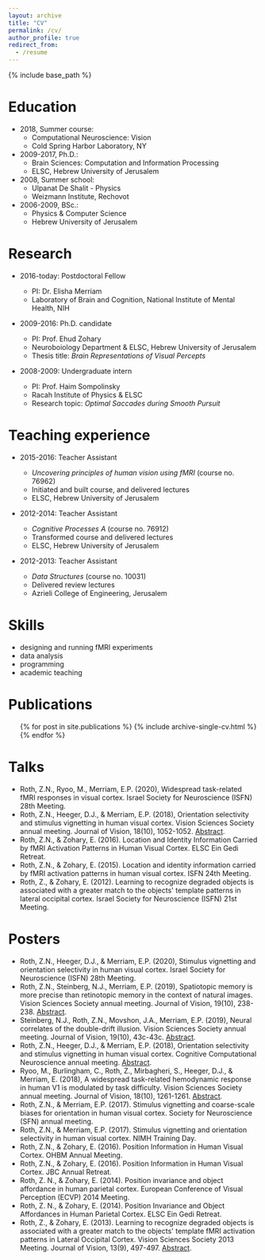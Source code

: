 ```yaml
---
layout: archive
title: "CV"
permalink: /cv/
author_profile: true
redirect_from:
  - /resume
---
```


{% include base_path %}

Education
======
* 2018, Summer course:
  * Computational Neuroscience: Vision
  * Cold Spring Harbor Laboratory, NY
* 2009-2017, Ph.D.:
  * Brain Sciences: Computation and Information Processing
  * ELSC, Hebrew University of Jerusalem
* 2008, Summer school:
  * Ulpanat De Shalit - Physics
  * Weizmann Institute, Rechovot
* 2006-2009, BSc.:
  * Physics & Computer Science
  * Hebrew University of Jerusalem
  
Research
======
* 2016-today: Postdoctoral Fellow
  * PI: Dr. Elisha Merriam
  * Laboratory of Brain and Cognition, National Institute of Mental Health, NIH
  
* 2009-2016: Ph.D. candidate
  * PI: Prof. Ehud Zohary
  * Neuroboiology Department & ELSC, Hebrew University of Jerusalem
  * Thesis title: <i>Brain Representations of Visual Percepts</i>
  
* 2008-2009: Undergraduate intern
  * PI: Prof. Haim Sompolinsky
  * Racah Institute of Physics & ELSC
  * Research topic: <i>Optimal Saccades during Smooth Pursuit</i>
  

Teaching experience
======
* 2015-2016: Teacher Assistant
  * <i>Uncovering principles of human vision using fMRI</i> (course no. 76962)
  * Initiated and built course, and delivered lectures
  * ELSC, Hebrew University of Jerusalem
  
* 2012-2014: Teacher Assistant
  * <i>Cognitive Processes A</i> (course no. 76912)
  * Transformed course and delivered lectures
  * ELSC, Hebrew University of Jerusalem
  
* 2012-2013: Teacher Assistant
  * <i>Data Structures</i> (course no. 10031)
  * Delivered review lectures
  * Azrieli College of Engineering, Jerusalem
  
  
Skills
======
* designing and running fMRI experiments
* data analysis
* programming
* academic teaching


Publications
======
  <ul>{% for post in site.publications %}
    {% include archive-single-cv.html %}
  {% endfor %}</ul>
  
  
Talks
======
* Roth, Z.N., Ryoo, M., Merriam, E.P. (2020), Widespread task-related fMRI responses in visual cortex.
Israel Society for Neuroscience (ISFN) 28th Meeting.
* Roth, Z.N., Heeger, D.J., & Merriam, E.P. (2018), Orientation selectivity and stimulus vignetting in human visual cortex. Vision Sciences Society annual meeting. Journal of Vision, 18(10), 1052-1052. [Abstract](https://jov.arvojournals.org/article.aspx?articleid=2700037).
* Roth, Z.N., & Zohary, E. (2016). Location and Identity Information Carried by fMRI Activation Patterns in Human Visual Cortex. ELSC Ein Gedi Retreat.
* Roth, Z.N., & Zohary, E. (2015). Location and identity information carried by fMRI activation patterns in human visual cortex. ISFN 24th Meeting. 
* Roth, Z., & Zohary, E. (2012). Learning to recognize degraded objects is associated with a greater match to the objects' template patterns in lateral occipital cortex. Israel Society for Neuroscience (ISFN) 21st Meeting.
  
Posters
======
* Roth, Z.N., Heeger, D.J., & Merriam, E.P. (2020), Stimulus vignetting and orientation selectivity in human visual cortex. Israel Society for Neuroscience (ISFN) 28th Meeting.
* Roth, Z.N., Steinberg, N.J., Merriam, E.P. (2019), Spatiotopic memory is more precise than retinotopic memory in the context of natural images. Vision Sciences Society annual meeting. Journal of Vision, 19(10), 238-238. [Abstract](https://jov.arvojournals.org/article.aspx?articleid=2750886).
* Steinberg, N.J., Roth, Z.N., Movshon, J.A., Merriam, E.P. (2019), Neural correlates of the double-drift illusion. Vision Sciences Society annual meeting. Journal of Vision, 19(10), 43c-43c. [Abstract](https://jov.arvojournals.org/article.aspx?articleid=2750028).
* Roth, Z.N., Heeger, D.J., & Merriam, E.P. (2018), Orientation selectivity and stimulus vignetting in human visual cortex. Cognitive Computational Neuroscience annual meeting. [Abstract](https://ccneuro.org/2018/Papers/ViewPapers.asp?PaperNum=1245).
* Ryoo, M., Burlingham, C., Roth, Z., Mirbagheri, S., Heeger, D.J., & Merriam, E. (2018), A widespread task-related hemodynamic response in human V1 is modulated by task difficulty. Vision Sciences Society annual meeting. Journal of Vision, 18(10), 1261-1261. [Abstract](https://jov.arvojournals.org/article.aspx?articleid=2700241).
* Roth, Z.N., & Merriam, E.P. (2017). Stimulus vignetting and coarse-scale biases for orientation in human visual cortex. Society for Neuroscience (SFN) annual meeting. 
* Roth, Z.N., & Merriam, E.P. (2017). Stimulus vignetting and orientation selectivity in human visual cortex. NIMH Training Day. 
* Roth, Z.N., & Zohary, E. (2016). Position Information in Human Visual Cortex. OHBM Annual Meeting. 
* Roth, Z.N., & Zohary, E. (2016). Position Information in Human Visual Cortex. JBC Annual Retreat.
* Roth, Z. N., & Zohary, E. (2014). Position invariance and object affordance in human parietal cortex. European Conference of Visual Perception (ECVP) 2014 Meeting. 
* Roth, Z. N., & Zohary, E. (2014). Position Invariance and Object Affordances in Human Parietal Cortex. ELSC Ein Gedi Retreat.
* Roth, Z., & Zohary, E. (2013). Learning to recognize degraded objects is associated with a greater match to the objects' template fMRI activation patterns in Lateral Occipital Cortex. Vision Sciences Society 2013 Meeting. Journal of Vision, 13(9), 497-497. [Abstract](https://jov.arvojournals.org/article.aspx?articleid=2142604).

  

